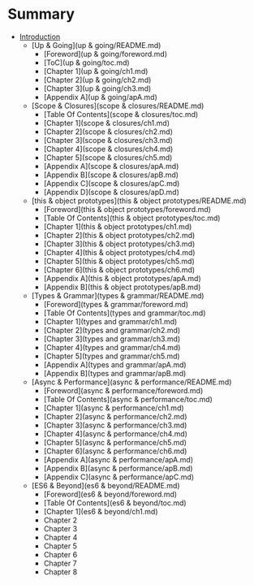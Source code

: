 # Summary

* [Introduction](README.md)
   * [Up & Going](up & going/README.md)
       * [Foreword](up & going/foreword.md)
       * [ToC](up & going/toc.md)
       * [Chapter 1](up & going/ch1.md)
       * [Chapter 2](up & going/ch2.md)
       * [Chapter 3](up & going/ch3.md)
       * [Appendix A](up & going/apA.md)
   * [Scope & Closures](scope & closures/README.md)
       * [Table Of Contents](scope & closures/toc.md)
       * [Chapter 1](scope & closures/ch1.md)
       * [Chapter 2](scope & closures/ch2.md)
       * [Chapter 3](scope & closures/ch3.md)
       * [Chapter 4](scope & closures/ch4.md)
       * [Chapter 5](scope & closures/ch5.md)
       * [Appendix A](scope & closures/apA.md)
       * [Appendix B](scope & closures/apB.md)
       * [Appendix C](scope & closures/apC.md)
       * [Appendix D](scope & closures/apD.md)
   * [this & object prototypes](this & object prototypes/README.md)
       * [Foreword](this & object prototypes/foreword.md)
       * [Table Of Contents](this & object prototypes/toc.md)
       * [Chapter 1](this & object prototypes/ch1.md)
       * [Chapter 2](this & object prototypes/ch2.md)
       * [Chapter 3](this & object prototypes/ch3.md)
       * [Chapter 4](this & object prototypes/ch4.md)
       * [Chapter 5](this & object prototypes/ch5.md)
       * [Chapter 6](this & object prototypes/ch6.md)
       * [Appendix A](this & object prototypes/apA.md)
       * [Appendix B](this & object prototypes/apB.md)
   * [Types & Grammar](types & grammar/README.md)
       * [Foreword](types & grammar/foreword.md)
       * [Table Of Contents](types and grammar/toc.md)
       * [Chapter 1](types and grammar/ch1.md)
       * [Chapter 2](types and grammar/ch2.md)
       * [Chapter 3](types and grammar/ch3.md)
       * [Chapter 4](types and grammar/ch4.md)
       * [Chapter 5](types and grammar/ch5.md)
       * [Appendix A](types and grammar/apA.md)
       * [Appendix B](types and grammar/apB.md)
   * [Async & Performance](async & performance/README.md)
       * [Foreword](async & performance/foreword.md)
       * [Table Of Contents](async & performance/toc.md)
       * [Chapter 1](async & performance/ch1.md)
       * [Chapter 2](async & performance/ch2.md)
       * [Chapter 3](async & performance/ch3.md)
       * [Chapter 4](async & performance/ch4.md)
       * [Chapter 5](async & performance/ch5.md)
       * [Chapter 6](async & performance/ch6.md)
       * [Appendix A](async & performance/apA.md)
       * [Appendix B](async & performance/apB.md)
       * [Appendix C](async & performance/apC.md)
   * [ES6 & Beyond](es6 & beyond/README.md)
       * [Foreword](es6 & beyond/foreword.md)
       * [Table Of Contents](es6 & beyond/toc.md)
       * [Chapter 1](es6 & beyond/ch1.md)
       * Chapter 2
       * Chapter 3
       * Chapter 4
       * Chapter 5
       * Chapter 6
       * Chapter 7
       * Chapter 8

